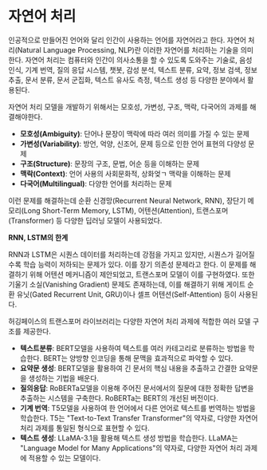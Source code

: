 # 자연어 처리

인공적으로 만들어진 언어와 달리 인간이 사용하는 언어를 자연어라고 한다. 자연어 처리(Natural Language Processing, NLP)란 이러한 자연어를 처리하는 기술을 의미한다. 
자연어 처리는 컴퓨터와 인간이 의사소통을 할 수 있도록 도와주는 기술로, 음성 인식, 기계 번역, 질의 응답 시스템, 챗봇, 감성 분석, 텍스트 분류, 요약, 정보 검색, 정보 추출, 문서 분류, 문서 군집화, 텍스트 유사도 측정, 텍스트 생성 등 다양한 분야에서 활용된다.

자연어 처리 모델을 개발하기 위해서는 모호성, 가변성, 구조, 맥락, 다국어의 과제를 해결해야한다.

* **모호성(Ambiguity)**: 단어나 문장이 맥락에 따라 여러 의미를 가질 수 있는 문제
* **가변성(Variability)**: 방언, 억양, 신조어, 문제 등으로 인한 언어 표현의 다양성 문제
* **구조(Structure)**: 문장의 구조, 문법, 어순 등을 이해하는 문제
* **맥락(Context)**: 언어 사용의 사회문화적, 상화엊ㄱ 맥락을 이해하는 문제
* **다국어(Multilingual)**: 다양한 언어를 처리하는 문제

이런 문제를 해결하는데 순환 신경망(Recurrent Neural Network, RNN), 장단기 메모리(Long Short-Term Memory, LSTM), 어텐션(Attention), 트랜스포머(Transformer) 등 다양한 딥러닝 모델이 사용되었다.

**RNN, LSTM의 한계**

RNN과 LSTM은 시퀀스 데이터를 처리하는데 강점을 가지고 있지만, 시퀀스가 길어질수록 학습 능력이 저하되는 문제가 있다. 이를 장기 의존성 문제라고 한다. 이 문제를 해결하기 위해 어텐션 메커니즘이 제안되었고, 트랜스포머 모델이 이를 구현하였다.
또한 기울기 소실(Vanishing Gradient) 문제도 존재하는데, 이를 해결하기 위해 게이트 순환 유닛(Gated Recurrent Unit, GRU)이나 셀프 어텐션(Self-Attention) 등이 사용된다.

허깅페이스의 트랜스포머 라이브러리는 다양한 자연어 처리 과제에 적합한 여러 모델 구조를 제공한다.

* **텍스트분류**: BERT모델을 사용하여 텍스트를 여러 카테고리로 분류하는 방법을 학습한다. BERT는 양방향 인코딩을 통해 문맥을 효과적으로 파악할 수 있다.
* **요약문 생성**: BERT모델을 활용하여 긴 문서의 핵심 내용을 추출하고 간결한 요약문을 생성하는 기법을 배운다.
* **질의응답**: RoBERTa모델을 이용해 주어진 문서에서의 질문에 대한 정확한 답변을 추출하는 시스템을 구축한다. RoBERTa는 BERT의 개선된 버전이다.
* **기계 번역**: T5모델을 사용하여 한 언어에서 다른 언어로 텍스트를 번역하는 방법을 학습한다. T5는 "Text-to-Text Transfer Transformer"의 약자로, 다양한 자연어 처리 과제를 통일된 형식으로 표현할 수 있다.
* **텍스트 생성**: LLaMA-3.1을 활용해 텍스트 생성 방법을 학습한다. LLaMA는 "Language Model for Many Applications"의 약자로, 다양한 자연어 처리 과제에 적용할 수 있는 모델이다.

